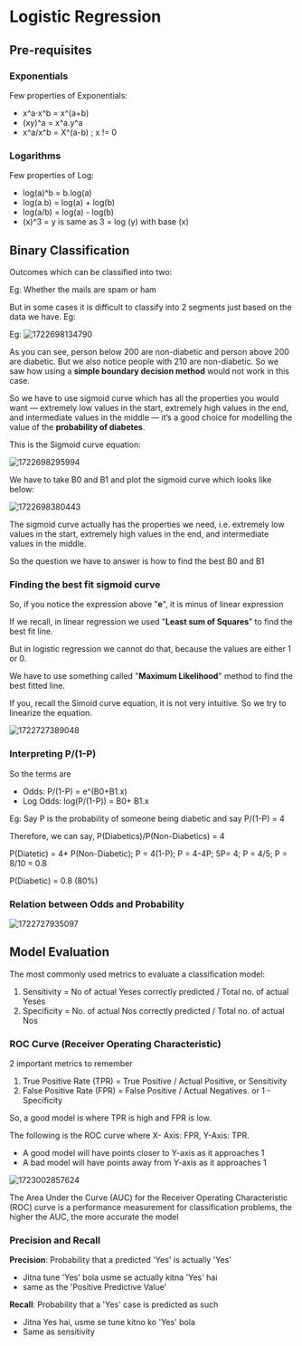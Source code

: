 # Logistic Regression

## Pre-requisites

### Exponentials

Few properties of Exponentials:

* x^a⋅x^b = x^(a+b)
* (xy)^a = x^a.y^a
* x^a/x^b = X^(a-b) ; x != 0

### Logarithms

Few properties of Log:

* log(a)^b = b.log(a)
* log(a.b) = log(a) + log(b)
* log(a/b) = log(a) - log(b)
* (x)^3 = y is same as 3 = log (y) with base (x)

## Binary Classification

Outcomes which can be classified into two:

Eg: Whether the mails are spam or ham

But in some cases it is difficult to classify into 2 segments just based on the data we have. Eg:

Eg: ![1722698134790](image/LogisticRegression/1722698134790.png)

As you can see, person below 200 are non-diabetic and person above 200 are diabetic. But we also notice people with 210 are non-diabetic. So we saw how using a **simple boundary decision method** would not work in this case.

So we have to use sigmoid curve which has all the properties you would want — extremely low values in the start, extremely high values in the end, and intermediate values in the middle — it’s a good choice for modelling the value of the **probability of diabetes**.

This is the Sigmoid curve equation:

![1722698295994](image/LogisticRegression/1722698295994.png)

We have to take B0 and B1 and plot the sigmoid curve which looks like below:

![1722698380443](image/LogisticRegression/1722698380443.png)

The sigmoid curve actually has the properties we need, i.e. extremely low values in the start, extremely high values in the end, and intermediate values in the middle.

So the question we have to answer is how to find the best B0 and B1

### Finding the best fit sigmoid curve

So, if you notice the expression above "**e**", it is minus of linear expression

If we recall, in linear regression we used "**Least sum of Squares**" to find the best fit line.

But in logistic regression we cannot do that, because the values are either 1 or 0.

We have to use something called "**Maximum Likelihood**" method to find the best fitted line.

If you, recall the Simoid curve equation, it is not very intuitive. So we try to linearize the equation.

![1722727389048](image/LogisticRegression/1722727389048.png)

### Interpreting P/(1-P)

So the terms are

- Odds: P/(1-P) = e^(B0+B1.x)
- Log Odds: log(P/(1-P)) = B0+ B1.x

Eg: Say P is the probability of someone being diabetic and say P/(1-P) = 4

Therefore, we can say, P(Diabetics)/P(Non-Diabetics) = 4

P(Diatetic) = 4* P(Non-Diabetic); P = 4(1-P); P = 4-4P; 5P= 4; P = 4/5; P = 8/10 = 0.8

P(Diabetic) = 0.8 (80%)

### Relation between Odds and Probability

![1722727935097](image/LogisticRegression/1722727935097.png)

## Model Evaluation

The most commonly used metrics to evaluate a classification model:

1. Sensitivity = No of actual Yeses correctly predicted / Total no. of actual Yeses
2. Specificity = No. of actual Nos correctly predicted / Total no. of actual Nos

### ROC Curve (Receiver Operating Characteristic)

2 important metrics to remember

1. True Positive Rate (TPR)  = True Positive / Actual Positive, or Sensitivity
2. False Positive Rate (FPR) = False Positive / Actual Negatives. or 1 - Specificity

So, a good model is where TPR is high and FPR is low.

The following is the ROC curve where X- Axis: FPR, Y-Axis: TPR. 

- A good model will have points closer to Y-axis as it approaches 1
- A bad model will have points away from Y-axis as it approaches 1

![1723002857624](image/LogisticRegression/1723002857624.png)


The Area Under the Curve (AUC) for the Receiver Operating Characteristic (ROC) curve is a performance measurement for classification problems, the higher the AUC, the more accurate the model

### Precision and Recall

**Precision**: Probability that a predicted 'Yes' is actually 'Yes'

* Jitna tune 'Yes' bola usme se actually kitna 'Yes' hai
* same as the 'Positive Predictive Value'

**Recall**: Probability that a 'Yes' case is predicted as such

* Jitna Yes hai, usme se tune kitno ko 'Yes' bola
* Same as sensitivity
